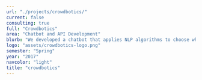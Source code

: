```yaml
---
url: "./projects/crowdbotics/"
current: false
consulting: true
full: "Crowdbotics"
area: "Chatbot and API Development"
blurb: "We developed a chatbot that applies NLP algorithms to choose which engineers are the right fit for a software development project."
logo: "assets/crowdbotics-logo.png"
semester: "Spring"
year: "2017"
navcolor: "light"
title: "crowdbotics"
---
```

